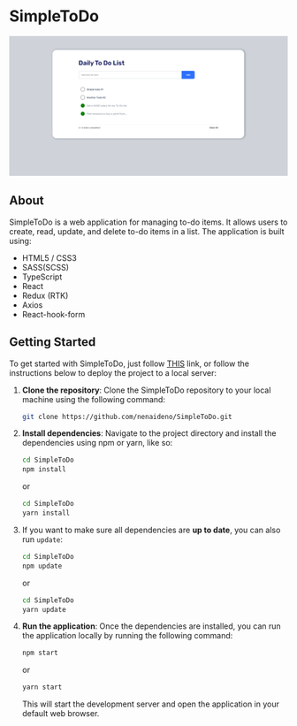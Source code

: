 <span styles='font-size=16px'>

# SimpleToDo

[![Application performance demonstration](./list.png)](https://simple-to-do-psi.vercel.app/)

## About
SimpleToDo is a web application for managing to-do items. It allows users to create, read, update, and delete to-do items in a list. The application is built using:

- HTML5 / CSS3
- SASS(SCSS)
- TypeScript 
- React 
- Redux (RTK) 
- Axios 
- React-hook-form 

## Getting Started
To get started with SimpleToDo, just follow [THIS](https://simple-to-do-psi.vercel.app/)
 link, or follow the instructions below to deploy the project to a local server:

1. **Clone the repository**: Clone the SimpleToDo repository to your local machine using the following command: 
    ```bash 
    git clone https://github.com/nenaideno/SimpleToDo.git
    ```
2. **Install dependencies**: Navigate to the project directory and install the dependencies using npm or yarn, like so:
    ```bash 
    cd SimpleToDo
    npm install
    ```
    or
    ```bash
    cd SimpleToDo
    yarn install
    ```
3. If you want to make sure all dependencies are **up to date**, you can also run `update`:
    ```bash
    cd SimpleToDo
    npm update
    ```
    or
    ```bash
    cd SimpleToDo
    yarn update
    ```
3. **Run the application**: Once the dependencies are installed, you can run the application locally by running the following command:
    ```bash
    npm start
    ```
    or
    
    ```bash
    yarn start
    ```
    This will start the development server and open the application in your default web browser.
</span>




